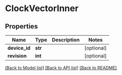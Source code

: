 # ClockVectorInner

## Properties
Name | Type | Description | Notes
------------ | ------------- | ------------- | -------------
**device_id** | **str** |  | [optional] 
**revision** | **int** |  | [optional] 

[[Back to Model list]](../README.md#documentation-for-models) [[Back to API list]](../README.md#documentation-for-api-endpoints) [[Back to README]](../README.md)


